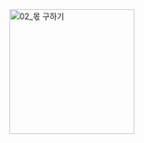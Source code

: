 <img width="222" alt="02_몫 구하기" src="https://github.com/ysolarh/OZ_class_backend/assets/109467066/9cc75944-da65-4327-b293-219c27eb8195">